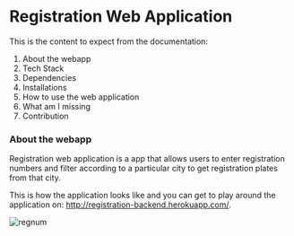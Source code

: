 # Registration Web Application

 This is the content to expect from the documentation:

1. About the webapp
2. Tech Stack
3. Dependencies
4. Installations
5. How to use the web application
6. What am I missing
7. Contribution


### About the webapp

Registration web application is a app that allows users to enter registration numbers and filter according to a particular city to get registration plates from that city.

This is how the application looks like and you can get to play around the application on: http://registration-backend.herokuapp.com/.

![regnum](https://user-images.githubusercontent.com/22472229/30746316-b888c738-9fa9-11e7-908b-9cad703edf3a.png)
